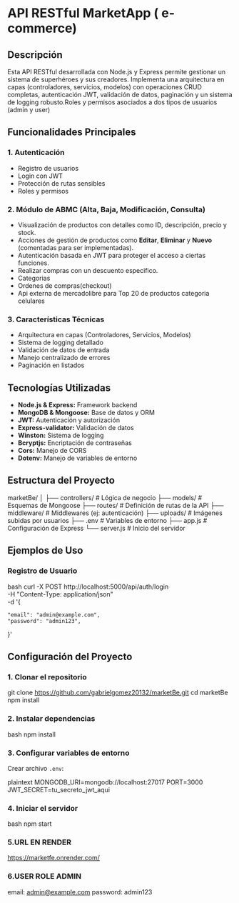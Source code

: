 # API RESTful MarketApp ( e-commerce)

## Descripción
Esta API RESTful desarrollada con Node.js y Express permite gestionar un sistema de superhéroes y sus creadores. Implementa una arquitectura en capas (controladores, servicios, modelos) con operaciones CRUD completas, autenticación JWT, validación de datos, paginación y un sistema de logging robusto.Roles y permisos asociados a dos tipos de usuarios (admin y user)

## Funcionalidades Principales

### 1. Autenticación
- Registro de usuarios
- Login con JWT
- Protección de rutas sensibles
- Roles y permisos

### 2. Módulo de ABMC (Alta, Baja, Modificación, Consulta)
- Visualización de productos con detalles como ID, descripción, precio y stock.
- Acciones de gestión de productos como **Editar**, **Eliminar** y **Nuevo** (comentadas para ser implementadas).
- Autenticación basada en JWT para proteger el acceso a ciertas funciones.
- Realizar compras con un descuento especifico.
- Categorias
- Ordenes de compras(checkout)
- Api externa de mercadolibre para Top 20 de productos categoria celulares

### 3. Características Técnicas
- Arquitectura en capas (Controladores, Servicios, Modelos)
- Sistema de logging detallado
- Validación de datos de entrada
- Manejo centralizado de errores
- Paginación en listados

## Tecnologías Utilizadas
- **Node.js & Express:** Framework backend
- **MongoDB & Mongoose:** Base de datos y ORM
- **JWT:** Autenticación y autorización
- **Express-validator:** Validación de datos
- **Winston:** Sistema de logging
- **Bcryptjs:** Encriptación de contraseñas
- **Cors:** Manejo de CORS
- **Dotenv:** Manejo de variables de entorno

## Estructura del Proyecto

marketBe/
│
├── controllers/ # Lógica de negocio
├── models/ # Esquemas de Mongoose
├── routes/ # Definición de rutas de la API
├── middleware/ # Middlewares (ej: autenticación)
├── uploads/ # Imágenes subidas por usuarios
├── .env # Variables de entorno
├── app.js # Configuración de Express
└── server.js # Inicio del servidor


## Ejemplos de Uso

### Registro de Usuario

bash
curl -X POST http://localhost:5000/api/auth/login \
-H "Content-Type: application/json" \
-d '{
    
    "email": "admin@example.com",
    "password": "admin123",
   
}'


## Configuración del Proyecto

### 1. Clonar el repositorio

git clone https://github.com/gabrielgomez20132/marketBe.git
cd marketBe
npm install

### 2. Instalar dependencias

bash
npm install


### 3. Configurar variables de entorno
Crear archivo `.env`:

plaintext
MONGODB_URI=mongodb://localhost:27017
PORT=3000
JWT_SECRET=tu_secreto_jwt_aqui

### 4. Iniciar el servidor

bash
npm start


### 5.URL EN RENDER
https://marketfe.onrender.com/

### 6.USER ROLE ADMIN
email: admin@example.com
password: admin123